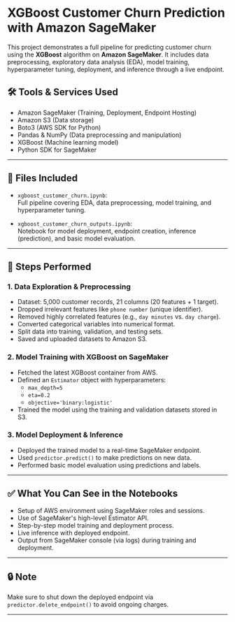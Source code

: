 # XGBoost Customer Churn Prediction with Amazon SageMaker

This project demonstrates a full pipeline for predicting customer churn using the **XGBoost** algorithm on **Amazon SageMaker**. It includes data preprocessing, exploratory data analysis (EDA), model training, hyperparameter tuning, deployment, and inference through a live endpoint.

## 🛠️ Tools & Services Used
- Amazon SageMaker (Training, Deployment, Endpoint Hosting)
- Amazon S3 (Data storage)
- Boto3 (AWS SDK for Python)
- Pandas & NumPy (Data preprocessing and manipulation)
- XGBoost (Machine learning model)
- Python SDK for SageMaker

---

## 📁 Files Included
- `xgboost_customer_churn.ipynb`:  
  Full pipeline covering EDA, data preprocessing, model training, and hyperparameter tuning.

- `xgboost_customer_churn_outputs.ipynb`:  
  Notebook for model deployment, endpoint creation, inference (prediction), and basic model evaluation.

---

## 🧪 Steps Performed

### 1. Data Exploration & Preprocessing
- Dataset: 5,000 customer records, 21 columns (20 features + 1 target).
- Dropped irrelevant features like `phone number` (unique identifier).
- Removed highly correlated features (e.g., `day minutes` vs. `day charge`).
- Converted categorical variables into numerical format.
- Split data into training, validation, and testing sets.
- Saved and uploaded datasets to Amazon S3.

### 2. Model Training with XGBoost on SageMaker
- Fetched the latest XGBoost container from AWS.
- Defined an `Estimator` object with hyperparameters:
  - `max_depth=5`
  - `eta=0.2`
  - `objective='binary:logistic'`
- Trained the model using the training and validation datasets stored in S3.

### 3. Model Deployment & Inference
- Deployed the trained model to a real-time SageMaker endpoint.
- Used `predictor.predict()` to make predictions on new data.
- Performed basic model evaluation using predictions and labels.

---

## ✅ What You Can See in the Notebooks
- Setup of AWS environment using SageMaker roles and sessions.
- Use of SageMaker's high-level Estimator API.
- Step-by-step model training and deployment process.
- Live inference with deployed endpoint.
- Output from SageMaker console (via logs) during training and deployment.

---

## 🔒 Note
Make sure to shut down the deployed endpoint via `predictor.delete_endpoint()` to avoid ongoing charges.

---

